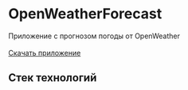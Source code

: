 # OpenWeatherForecast
Приложение с прогнозом погоды от OpenWeather <br> <br>
<a href="https://github.com/sssofi0101/OpenWeatherForecast/releases/download/1.0/1.0.apk">Скачать приложение </a>

 ## Стек технологий


